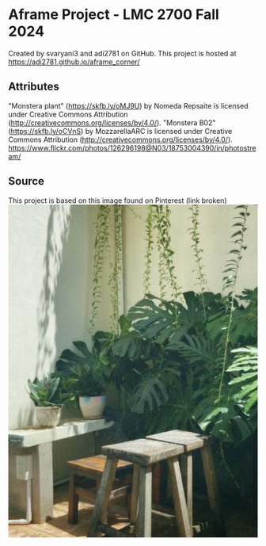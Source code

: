 # Aframe Project - LMC 2700 Fall 2024
Created by svaryani3 and adi2781 on GitHub. This project is hosted at https://adi2781.github.io/aframe_corner/
## Attributes
"Monstera plant" (https://skfb.ly/oMJ9U) by Nomeda Repsaite is licensed under Creative Commons Attribution (http://creativecommons.org/licenses/by/4.0/).
"Monstera B02" (https://skfb.ly/oCVnS) by MozzarellaARC is licensed under Creative Commons Attribution (http://creativecommons.org/licenses/by/4.0/).
https://www.flickr.com/photos/126296198@N03/18753004390/in/photostream/
## Source
This project is based on this image found on Pinterest (link broken)
![Corner with Plants](./assets/inspopic.jpg)  